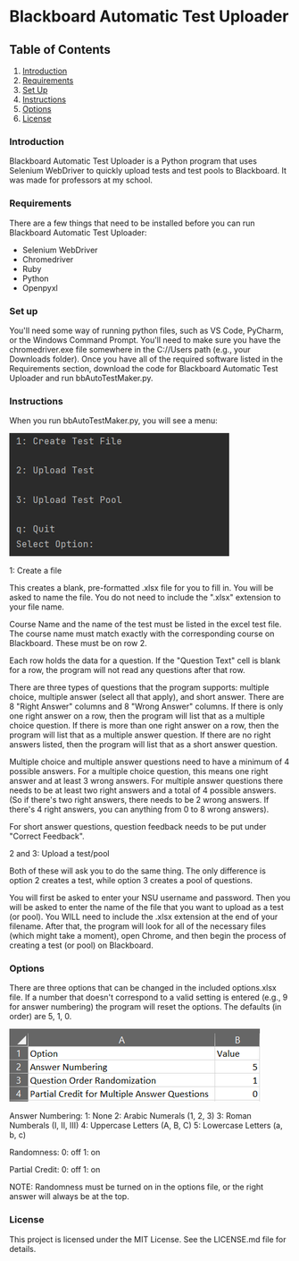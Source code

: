 # Blackboard Automatic Test Uploader
## Table of Contents
1. [Introduction](#Introduction)
2. [Requirements](#Requirements)
3. [Set Up](#Set-up)
4. [Instructions](#Instructions)
5. [Options](#Options)
6. [License](#License)

### Introduction

Blackboard Automatic Test Uploader is a Python program that uses Selenium WebDriver to quickly upload tests and test pools to Blackboard. It was made for professors at my school.


### Requirements

There are a few things that need to be installed before you can run Blackboard Automatic Test Uploader:

* Selenium WebDriver
* Chromedriver
* Ruby
* Python
* Openpyxl

### Set up

You'll need some way of running python files, such as VS Code, PyCharm, or the Windows Command Prompt. You'll need to make sure you have the chromedriver.exe file somewhere in the C://Users path (e.g., your Downloads folder). Once you have all of the required software listed in the Requirements section, download the code for Blackboard Automatic Test Uploader and run bbAutoTestMaker.py.


### Instructions

When you run bbAutoTestMaker.py, you will see a menu:

![menu](https://github.com/Evan-Sowards/BlackBoardTestMaker/blob/a34343ba2b69f01b7c2d528aeab5686d572e327b/pics/menu.PNG?raw=true)



1: Create a file

This creates a blank, pre-formatted .xlsx file for you to fill in. You will be asked to name the file. You do not need to include the ".xlsx" extension to your file name.

Course Name and the name of the test must be listed in the excel test file. The course name must match exactly with the corresponding course on Blackboard. These must be on row 2.

Each row holds the data for a question. If the "Question Text" cell is blank for a row, the program will not read any questions after that row.

There are three types of questions that the program supports: multiple choice, multiple answer (select all that apply), and short answer. There are 8 "Right Answer" columns and 8 "Wrong Answer" columns. If there is only one right answer on a row, then the program will list that as a multiple choice question. If there is more than one right answer on a row, then the program will list that as a multiple answer question. If there are no right answers listed, then the program will list that as a short answer question.

Multiple choice and multiple answer questions need to have a minimum of 4 possible answers. For a multiple choice question, this means one right answer and at least 3 wrong answers. For multiple answer questions there needs to be at least two right answers and a total of 4 possible answers. (So if there's two right answers, there needs to be 2 wrong answers. If there's 4 right answers, you can anything from 0 to 8 wrong answers).

For short answer questions, question feedback needs to be put under "Correct Feedback".

2 and 3: Upload a test/pool

Both of these will ask you to do the same thing. The only difference is option 2 creates a test, while option 3 creates a pool of questions.

You will first be asked to enter your NSU username and password. Then you will be asked to enter the name of the file that you want to upload as a test (or pool). You WILL need to include the .xlsx extension at the end of your filename. After that, the program will look for all of the necessary files (which might take a moment), open Chrome, and then begin the process of creating a test (or pool) on Blackboard.


### Options

There are three options that can be changed in the included options.xlsx file. If a number that doesn't correspond to a valid setting is entered (e.g., 9 for answer numbering) the program will reset the options. The defaults (in order) are 5, 1, 0.

![options](https://github.com/Evan-Sowards/BlackBoardTestMaker/blob/34918a85628fa41bb5fffd920a4e1bbf0e50902c/pics/options.PNG?raw=true)

Answer Numbering:
1: None
2: Arabic Numerals (1, 2, 3)
3: Roman Numberals (I, II, III)
4: Uppercase Letters (A, B, C)
5: Lowercase Letters (a, b, c)

Randomness:
0: off
1: on

Partial Credit:
0: off
1: on


NOTE: Randomness must be turned on in the options file, or the right answer will always be at the top.


### License

This project is licensed under the MIT License. See the LICENSE.md file for details.
